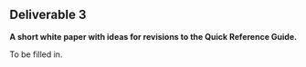 ## Deliverable 3

**A short white paper with ideas for revisions to the Quick Reference
Guide.**

To be filled in.